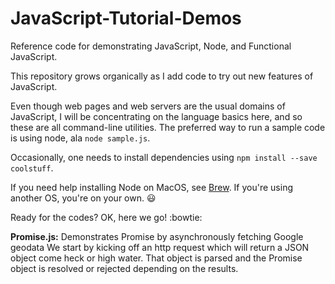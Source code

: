 # JavaScript-Tutorial-Demos
Reference code for demonstrating JavaScript, Node, and Functional JavaScript.

This repository grows organically as I add code to try out new features of JavaScript.

Even though web pages and web servers are the usual domains of JavaScript, I 
will be concentrating on the language basics here, and so these are all
command-line utilities. The preferred way to run a sample code is using node,
ala ```node sample.js```.

Occasionally, one needs to install dependencies using ```npm install --save coolstuff```. 

If you need help installing Node on MacOS, see [Brew](http://brew.sh).
If you're using another OS, you're on your own. :smiley:

Ready for the codes? OK, here we go! :bowtie:

**Promise.js:** Demonstrates Promise by asynchronously fetching Google geodata
   We start by kicking off an http request which will return a JSON object come
heck or high water. That object is parsed and the Promise object is resolved
or rejected depending on the results. 
        


